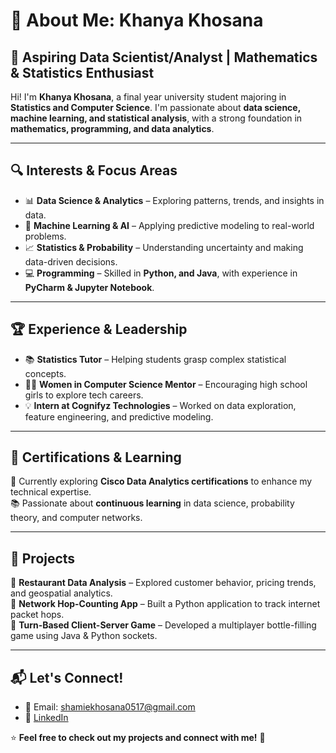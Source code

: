 # 👋 About Me: Khanya Khosana  

## 🚀 Aspiring Data Scientist/Analyst | Mathematics & Statistics Enthusiast  

Hi! I'm **Khanya Khosana**, a final year university student majoring in **Statistics and Computer Science**. I'm passionate about **data science, machine learning, and statistical analysis**, with a strong foundation in **mathematics, programming, and data analytics**.  

---

## 🔍 Interests & Focus Areas  
- 📊 **Data Science & Analytics** – Exploring patterns, trends, and insights in data.  
- 🧠 **Machine Learning & AI** – Applying predictive modeling to real-world problems.  
- 📈 **Statistics & Probability** – Understanding uncertainty and making data-driven decisions.  
- 💻 **Programming** – Skilled in **Python, and Java**, with experience in **PyCharm & Jupyter Notebook**.  
 

---

## 🏆 Experience & Leadership  
- 📚 **Statistics Tutor** – Helping students grasp complex statistical concepts.  
- 👩‍💻 **Women in Computer Science Mentor** – Encouraging high school girls to explore tech careers.  
- 💡 **Intern at Cognifyz Technologies** – Worked on data exploration, feature engineering, and predictive modeling.

---

## 📜 Certifications & Learning  
🎯 Currently exploring **Cisco Data Analytics certifications** to enhance my technical expertise.  
📚 Passionate about **continuous learning** in data science, probability theory, and computer networks.  

---

## 📂 Projects  
🔹 **Restaurant Data Analysis** – Explored customer behavior, pricing trends, and geospatial analytics.  
🔹 **Network Hop-Counting App** – Built a Python application to track internet packet hops.  
🔹 **Turn-Based Client-Server Game** – Developed a multiplayer bottle-filling game using Java & Python sockets.  

---

## 📬 Let's Connect!  
- 📧 Email: shamiekhosana0517@gmail.com 
- 🔗 [LinkedIn](www.linkedin.com/in/khanya-khosana-b03a22237)  
  

⭐ **Feel free to check out my projects and connect with me!** 🚀
